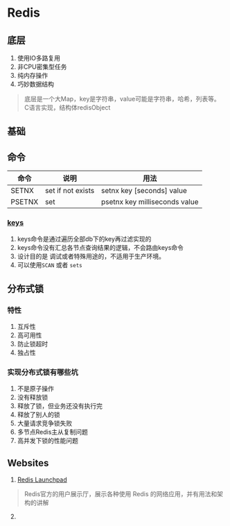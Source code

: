 # Redis

## 底层
1. 使用IO多路复用
2. 非CPU密集型任务
3. 纯内存操作
4. 巧妙数据结构

> 底层是一个大Map，key是字符串，value可能是字符串，哈希，列表等。
> C语言实现，结构体redisObject

## 基础


## 命令

| 命令   | 说明              | 用法                          |
| ------ | ----------------- | ----------------------------- |
| SETNX  | set if not exists | setnx key [seconds] value     |
| PSETNX | set               | psetnx key milliseconds value |



### [keys](https://redis.io/commands/keys/)
1. keys命令是通过遍历全部db下的key再过滤实现的
2. keys命令没有汇总各节点查询结果的逻辑，不会路由keys命令
3. 设计目的是 调试或者特殊用途的，不适用于生产环境。
4. 可以使用``SCAN`` 或者 ``sets``


## 分布式锁

### 特性

1. 互斥性
2. 高可用性
3. 防止锁超时
4. 独占性

### 实现分布式锁有哪些坑
1. 不是原子操作
2. 没有释放锁
3. 释放了锁，但业务还没有执行完
4. 释放了别人的锁
5. 大量请求竞争锁失败
6. 多节点Redis主从复制问题
7. 高并发下锁的性能问题



## Websites

1. [Redis Launchpad](https://launchpad.redis.com/)
> Redis官方的用户展示厅，展示各种使用 Redis 的网络应用，并有用法和架构的讲解
2. 
